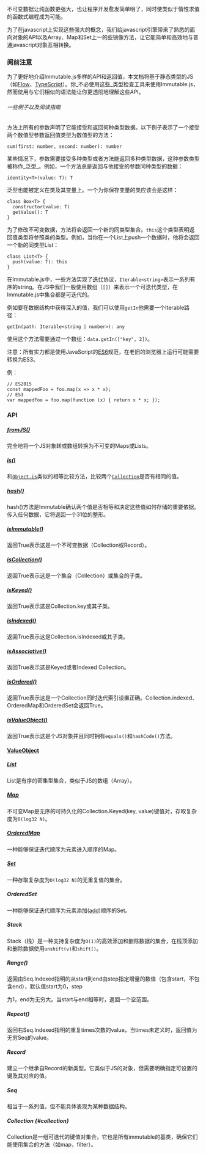 不可变数据让纯函数更强大，也让程序开发愈发简单明了，同时使类似于惰性求值的函数式编程成为可能。

为了在javascript上实现这些强大的概念，我们给javascript引擎带来了熟悉的面向对象的API以及Array、Map和Set上一的些镜像方法，让它能简单和高效地与普通javascript对象互相转换。

### 阅前注意

为了更好地介绍Immutable.js多样的API和返回值，本文档将基于静态类型的JS（如[Flow](https://flowtype.org/)、[TypeScript](http://www.typescriptlang.org/)）。你_不必使用这些_类型检查工具来使用Immutable.js，然而使用与它们相似的语法能让你更透彻地理解这些API。

###### 一些例子以及阅读指南

方法上所有的参数声明了它能接受和返回何种类型数据。以下例子表示了一个接受两个数值型参数返回值类型为数值型的方法：

```
sum(first: number, second: number): number
```

某些情况下，参数需要接受多种类型或者方法能返回多种类型数据，这种参数类型被称作_泛型_。例如，一个方法总是返回与他接受的参数同种类型的数据：

```
identity<T>(value: T): T
```

泛型也能被定义在类及其变量上。一个为你保存变量的类应该会是这样：

```
class Box<T> {
  constructor(value: T)
  getValue(): T
}
```

为了修改不可变数据，方法将会返回一个新的同类型集合。`this`这个类型表明返回值类型将参照类的类型。例如，当你在一个List上push一个数据时，他将会返回一个新的同类型List：

```
class List<T> {
  push(value: T): this
}
```

在Immutable.js中，一些方法实现了[迭代](https://developer.mozilla.org/zh-CN/docs/Web/JavaScript/Reference/Iteration_protocols)协议，`Iterable<string>`表示一系列有序的string。在JS中我们一般使用数组（`[]`）来表示一个可迭代类型，在Immutable.js中集合都是可迭代的。

例如要在数据结构中获得深入的值，我们可以使用`getIn`他需要一个Iterable路径：

```
getIn(path: Iterable<string | number>): any
```

使用这个方法需要通过一个数组：`data.getIn(["key", 2])`。

注意：所有实力都是使用JavaScript的[ES6](https://developer.mozilla.org/zh-CN/docs/Web/JavaScript/New_in_JavaScript/ECMAScript_2015_support_in_Mozilla)规范，在老旧的浏览器上运行可能需要转换为ES3。

例：

```
// ES2015
const mappedFoo = foo.map(x => x * x);
// ES3
var mappedFoo = foo.map(function (x) { return x * x; });
```

### API

##### [fromJS\(\)](/fromjs.md)

完全地将一个JS对象转或数组转换为不可变的Maps或Lists。

##### [is\(\)](/is.md)

和[`Object.is`](https://developer.mozilla.org/zh-CN/docs/Web/JavaScript/Reference/Global_Objects/Object/is)类似的相等比较方法，比较两个[`Collection`](#collection)是否有相同的值。

##### [hash\(\)](#hash)

hash\(\)方法是Immutable确认两个值是否相等和决定这些值如何存储的重要依据。传入任何数据，它将返回一个31位的整形。

##### [isImmutable\(\)](/isimmutable.md)

返回True表示这是一个不可变数据（Collection或Record）。

##### [isCollection\(\)](/iscollection.md)

返回True表示这是一个集合（Collection）或集合的子类。

##### [isKeyed\(\)](/iskeyed.md)

返回True表示这是Collection.key或其子类。

##### [isIndexed\(\)](/isindexed.md)

返回True表示这是Collection.isIndexed或其子类。

##### [isAssociative\(\)](/isassociative.md)

返回True表示这是Keyed或者Indexed Collection。

##### [isOrdered\(\)](/isordered.md)

返回True表示这是一个Collection同时迭代索引设置正确。Collection.indexed、OrderedMap和OrderedSet会返回True。

##### [isValueObject\(\)](/isvalueobject.md)

返回True表示这是个JS对象并且同时拥有`equals()`和`hashCode()`方法。

#### [ValueObject](/valueobject.md)

##### [List](/list.md)

List是有序的密集型集合，类似于JS的数组（Array）。

##### [Map](/map.md)

不可变Map是无序的可持久化的Collection.Keyed\(key, value\)键值对，存取复杂度为`O(log32 N)`。

##### [OrderedMap](/ordered_map.md)

一种能够保证迭代顺序为元素进入顺序的Map。

##### [Set](/set.md)

一种存取复杂度为`O(log32 N)`的无重复值的集合。

##### OrderedSet

一种能够保证迭代顺序为元素添加\([add](#)\)顺序的Set。

##### Stack

Stack（栈）是一种支持复杂度为`O(1)`的高效添加和删除数据的集合，在栈顶添加和删除数据使用`unshift(v)`和`shift()`。

##### Range\(\)

返回由Seq.Indexed指明的从start到end由step指定增量的数值（包含start，不包含end），默认值start为0，step

为1，end为无穷大。当start与end相等时，返回一个空范围。

##### Repeat\(\)

返回右Seq.Indexed指明的重复times次数的value，当times未定义时，返回值为无穷Seq的value。

##### Record

建立一个继承自Record的新类型。它类似于JS的对象，但需要明确指定可设置的键及其对应的值。

##### Seq

相当于一系列值，但不能具体表现为某种数据结构。

##### Collection {#collection}

Collection是一组可迭代的键值对集合，它也是所有immutable的基类，确保它们能使用集合的方法（如map，filter）。

